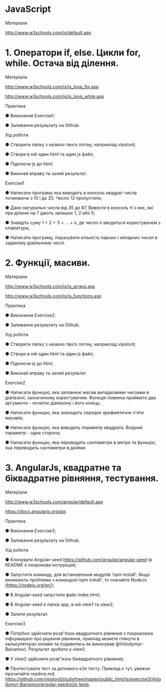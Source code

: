 # JavaScript

Матеріали

http://www.w3schools.com/js/default.asp


# 1. Оператори if, else. Цикли for, while. Остача від ділення.

Матеріали

http://www.w3schools.com/js/js_loop_for.asp

http://www.w3schools.com/js/js_loop_while.asp

Практика

●	Виконання Exercise1;

●	Заливання результату на Github.

Хід роботи

●	Створити папку з назвою твого логіну, наприклад vipslord;

●	Створи в ній один html та один js файл;

●	Підключи js до html;

●	Виконай вправу та залий результат.

Exercise1

●	Написати програму яка виводить в консоль квадрат числа починаючи з 10 і до 20. Число 12 пропустити;

●	Дано натуральні числа від 35 до 87. Вивести в консоль ті з них, які при діленні на 7 дають залишок 1, 2 або 5;

●	Знайдіть суму 1 + 2 + 3 + ... + n, де число n вводиться користувачем з клавіатури;

●	Написати програму, порахувати кількість парних і непарних чисел в заданому довільному числі.



# 2. Функції, масиви.

Матеріали

http://www.w3schools.com/js/js_arrays.asp

http://www.w3schools.com/js/js_functions.asp

Практика

●	Виконання Exercise2;

●	Заливання результату на Github.

Хід роботи

●	Створити папку з назвою твого логіну, наприклад vipslord;

●	Створи в ній один html та один js файл;

●	Підключи js до html;

●	Виконай вправу та залий результат.

Exercise2

●	Написати функцію, яка заповнює масив випадковими числами в діапазоні, зазначеному користувачем. Функція повинна приймати два аргументи - початок діапазону і його кінець;

●	Написати функцію, яка знаходить середнє арифметичне п'яти масивів;

●	Написати функцію, яка виводить периметр квадрата. Вхідний параметр - одна сторона;

●	Написати функцію, яка переводить сантиметри в метри та функцію, яка переводить сантиметри в дюйми.



# 3. AngularJs, квадратне та біквадратне рівняння, тестування.

Матеріали

http://www.w3schools.com/angular/default.asp

https://docs.angularjs.org/api

Практика

●	Виконання Exercise3;

●	Заливання результату на Github.

Хід роботи

●	Клонувати Angular-seed https://github.com/angular/angular-seed (в README є покрокова інструкція);

● Запустити команду, для встановлення модулів 'npm install'. Якщо виникають проблеми з командою'npm install', то скачайте NodeJs (https://nodejs.org/en/);

●	В Angular-seed запустити файл index.html;

●	В Angular-seed є папка app, в ній view1 та view2;

●	Залити результат.

Exercise3

●	Потрібно здійснити розв"язок квадратного рівняння з покроковою інформацією про рішення рівняння, приклад можете глянути в калькуляторах онлайн та подивитись як виконував @Volodymyr-Bairamov). Результат зробити у view1;

● У view2 здійснити розв"язок біквадратного рівняння;

● Протестувати тест за допомого е2е тесту. Приклад є тут, уважно прочитайте readme.md.  https://github.com/vipslord/study/tree/master/public_html/js/exercise3/Volodymyr-Bairamov/angular-seed/e2e-tests.
